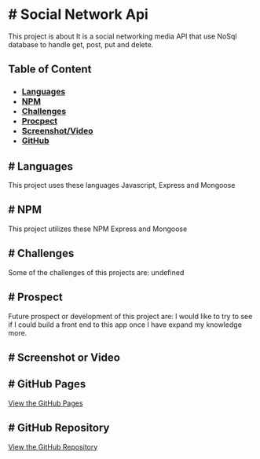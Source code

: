 <h1># Social Network Api</h1>
      <p>This project is about It is a social networking media API that use NoSql database to handle get, post, put and delete.</p>
      <h2>Table of Content</h2>
      <h3><ul>
      <li><a href="#languages">Languages</a></li>
      <li><a href="#npm">NPM</a></li>
      <li><a href="#challenges">Challenges</a></li>
      <li><a href="#prospect">Procpect</a></li>
      <li><a href="#screenshot">Screenshot/Video</a></li>
      <li><a href="#git">GitHub</a></li>
      </ul></h3>
      <h2 id="languages"># Languages</h2>
      <p> This project uses these languages Javascript, Express and Mongoose</p>
      <h2 id="npm"># NPM</h2>
      <p> This project utilizes these NPM Express and Mongoose
      <h2 id="challenges"># Challenges</h2>
      <p> Some of the challenges of this projects are: undefined</p>
      <h2 id="prospect"># Prospect</h2>
      <p> Future prospect or development of this project are: I would like to try to see if I could build a front end to this app once I have expand my knowledge more.</p>
      <h2 id="screeenshot"># Screenshot or Video</h2>
      <h2 id="git"># GitHub Pages</h2>
      <a href=https://qnguyen-hub.github.io/Social-Network/>View the GitHub Pages</a>
      <h2># GitHub Repository</h2>
      <a href=https://github.com/QNguyen-hub/Social-Network>View the GitHub Repository</a>
